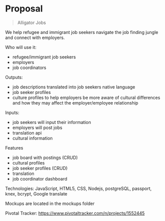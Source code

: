 # Proposal

> Alligator Jobs

We help refugee and immigrant job seekers navigate the job finding jungle and connect with employers.

Who will use it:
* refugee/immigrant job seekers
* employers
* job coordinators


Outputs:
* job descriptions translated into job seekers native language
* job seeker profiles
* culture profiles to help employers be more aware of cultural differences and how they may affect the employer/employee relationship

Inputs:
* job seekers will input their information
* employers will post jobs
* translation api
* cultural information

Features
* job board with postings (CRUD)
* cultural profiles
* job seeker profiles (CRUD)
* translation
* job coordinator dashboard

Technologies:
JavaScript, HTML5, CSS,  Nodejs, postgreSQL, passport, knex, bcrypt, Google translate

Mockups are located in the mockups folder

Pivotal Tracker: https://www.pivotaltracker.com/n/projects/1552445


